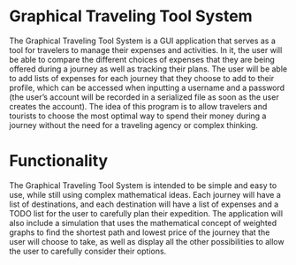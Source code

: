 # Graphical Traveling Tool System
The Graphical Traveling Tool System is a GUI application that serves as a tool for travelers to manage their expenses and activities. In it, the user will be able to compare the different choices of expenses that they are being offered during a journey as well as tracking their plans.
The user will be able to add lists of expenses for each journey that they choose to add to their profile, which can be accessed when inputting a username and a password (the user’s account will be recorded in a serialized file as soon as the user creates the account). The idea of this program is to allow travelers and tourists to choose the most optimal way to spend their money during a journey without the need for a traveling agency or complex thinking.

# Functionality
The Graphical Traveling Tool System is intended to be simple and easy to use, while still using complex mathematical ideas.  Each journey will have a list of destinations, and each destination will have a list of expenses and a TODO list for the user to carefully plan their expedition. The application will also include a simulation that uses the mathematical concept of weighted graphs to find the shortest path and lowest price of the journey that the user will choose to take, as well as display all the other possibilities to allow the user to carefully consider their options. 

